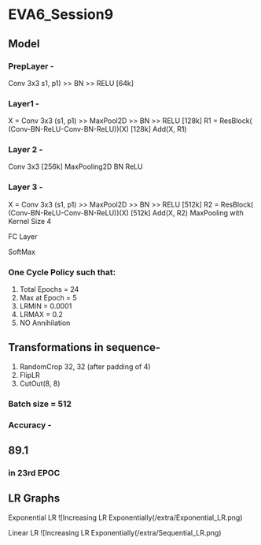 # EVA6_Session9

## Model

### PrepLayer - 
Conv 3x3 s1, p1) >> BN >> RELU [64k]
### Layer1 -
X = Conv 3x3 (s1, p1) >> MaxPool2D >> BN >> RELU [128k]
R1 = ResBlock( (Conv-BN-ReLU-Conv-BN-ReLU))(X) [128k] 
Add(X, R1)

### Layer 2 -
Conv 3x3 [256k]
MaxPooling2D
BN
ReLU

### Layer 3 -
X = Conv 3x3 (s1, p1) >> MaxPool2D >> BN >> RELU [512k]
R2 = ResBlock( (Conv-BN-ReLU-Conv-BN-ReLU))(X) [512k]
Add(X, R2)
MaxPooling with Kernel Size 4

FC Layer 

SoftMax

### One Cycle Policy such that:
1. Total Epochs = 24
2. Max at Epoch = 5
3. LRMIN = 0.0001
4. LRMAX = 0.2
5. NO Annihilation

## Transformations in sequence- 
1. RandomCrop 32, 32 (after padding of 4) 
2. FlipLR
3. CutOut(8, 8)

### Batch size = 512

### Accuracy - 
## 89.1 
### in 23rd EPOC 

## LR Graphs
Exponential LR
  ![Increasing LR Exponentially(/extra/Exponential_LR.png)
  
  Linear LR
  ![Increasing LR Exponentially(/extra/Sequential_LR.png)

